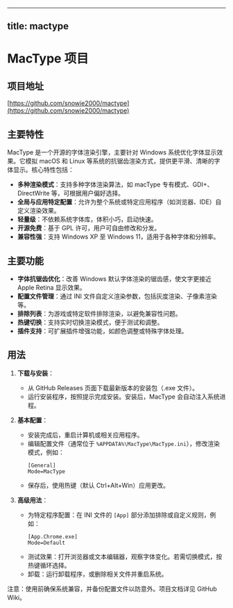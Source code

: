 
---
title: mactype
---

# MacType 项目

## 项目地址
[https://github.com/snowie2000/mactype](https://github.com/snowie2000/mactype)

## 主要特性
MacType 是一个开源的字体渲染引擎，主要针对 Windows 系统优化字体显示效果。它模拟 macOS 和 Linux 等系统的抗锯齿渲染方式，提供更平滑、清晰的字体显示。核心特性包括：
- **多种渲染模式**：支持多种字体渲染算法，如 macType 专有模式、GDI+、DirectWrite 等，可根据用户偏好选择。
- **全局与应用特定配置**：允许为整个系统或特定应用程序（如浏览器、IDE）自定义渲染效果。
- **轻量级**：不依赖系统字体库，体积小巧，启动快速。
- **开源免费**：基于 GPL 许可，用户可自由修改和分发。
- **兼容性强**：支持 Windows XP 至 Windows 11，适用于各种字体和分辨率。

## 主要功能
- **字体抗锯齿优化**：改善 Windows 默认字体渲染的锯齿感，使文字更接近 Apple Retina 显示效果。
- **配置文件管理**：通过 INI 文件自定义渲染参数，包括灰度渲染、子像素渲染等。
- **排除列表**：为游戏或特定软件排除渲染，以避免兼容性问题。
- **热键切换**：支持实时切换渲染模式，便于测试和调整。
- **插件支持**：可扩展插件增强功能，如颜色调整或特殊字体处理。

## 用法
1. **下载与安装**：
   - 从 GitHub Releases 页面下载最新版本的安装包（.exe 文件）。
   - 运行安装程序，按照提示完成安装。安装后，MacType 会自动注入系统进程。

2. **基本配置**：
   - 安装完成后，重启计算机或相关应用程序。
   - 编辑配置文件（通常位于 `%APPDATA%\MacType\MacType.ini`），修改渲染模式，例如：
     ```
     [General]
     Mode=MacType
     ```
   - 保存后，使用热键（默认 Ctrl+Alt+Win）应用更改。

3. **高级用法**：
   - 为特定程序配置：在 INI 文件的 `[App]` 部分添加排除或自定义规则，例如：
     ```
     [App.Chrome.exe]
     Mode=Default
     ```
   - 测试效果：打开浏览器或文本编辑器，观察字体变化。若需切换模式，按热键循环选择。
   - 卸载：运行卸载程序，或删除相关文件并重启系统。

注意：使用前确保系统兼容，并备份配置文件以防意外。项目文档详见 GitHub Wiki。